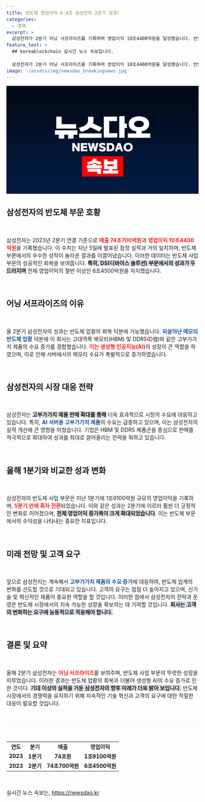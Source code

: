 ```yaml
---
title: 반도체 영업이익 6.4조 삼성전자 2분기 성과!
categories:
  - 경제
excerpt: >
  삼성전자가 2분기 어닝 서프라이즈를 기록하며 영업이익 10조4400억원을 달성했습니다. 반도체 사업이 주요 원동력으로, 생성형 AI 열풍이 고부가가치 메모리 제품 수요를 급증시켰습니다! 지금 바로 확인해보세요!
feature_text: >
  ## koreablockchain 실시간 뉴스 속보입니다.

  삼성전자가 2분기 어닝 서프라이즈를 기록하며 영업이익 10조4400억원을 달성했습니다. 반도체 사업이 주요 원동력으로, 생성형 AI 열풍이 고부가가치 메모리 제품 수요를 급증시켰습니다! 지금 바로 확인해보세요!
image: '/assets/img/newsdao_breakingnews.jpg'
---
```


<p><img src="/assets/img/newsdao_breakingnews.jpg" alt="koreablockchain 속보" /></p>

<h2 data-ke-size="size26">삼성전자의 반도체 부문 호황</h2>

<p data-ke-size="size16">&nbsp;</p>

<p>삼성전자는 2023년 2분기 연결 기준으로 <b><span style="color: #ee2323;">매출 74조700억원</span></b>과 <b><span style="color: #ee2323;">영업이익 10조4400억원</span></b>을 기록했습니다. 이 수치는 지난 5일에 발표된 잠정 실적과 거의 일치하며, 반도체 부문에서의 우수한 성적이 놀라운 결과를 이끌어냈습니다. 이러한 데이터는 반도체 사업 부문의 성공적인 회복을 보여줍니다. <b><span style="background-color: #21538527;">특히, DS(디바이스 솔루션) 부문에서의 성과가 두드러지며</span></b> 전체 영업이익의 절반 이상인 6조4500억원을 차지했습니다. </p>

<p data-ke-size="size16">&nbsp;</p>

<h2 data-ke-size="size26">어닝 서프라이즈의 이유</h2>

<p data-ke-size="size16">&nbsp;</p>

<p>올 2분기 삼성전자의 성과는 반도체 업황의 회복 덕분에 가능했습니다. <b><span style="color: #1a5490;">되살아난 메모리 반도체 업황</span></b> 덕분에 이 회사는 고대역폭 메모리(HBM) 및 DDR5(D램)와 같은 고부가가치 제품의 수요 증가를 경험했습니다. <b><span style="color: #ee2323;">이는 생성형 인공지능(AI)</span></b>의 성장이 큰 역할을 하였으며, 이로 인해 서버에서의 메모리 수요가 폭발적으로 증가하였습니다.</p>

<p data-ke-size="size16">&nbsp;</p>

<h2 data-ke-size="size26">삼성전자의 시장 대응 전략</h2>

<p data-ke-size="size16">&nbsp;</p>

<p>삼성전자는 <b><span style="background-color: #21538527;">고부가가치 제품 판매 확대를 통해</span></b> 더욱 효과적으로 시장의 수요에 대응하고 있습니다. 특히, <b><span style="color: #1a5490;">AI 서버용 고부가가치 제품</span></b>의 수요는 급증하고 있으며, 이는 삼성전자의 실적 개선에 큰 영향을 미쳤습니다. 기업은 HBM 및 DDR5 제품군을 중심으로 판매를 적극적으로 확대하여 성과를 최대로 끌어올리는 전략을 취하고 있습니다.</p>

<p data-ke-size="size16">&nbsp;</p>

<h2 data-ke-size="size26">올해 1분기와 비교한 성과 변화</h2>

<p data-ke-size="size16">&nbsp;</p>

<p>삼성전자의 반도체 사업 부문은 지난 1분기에 1조9100억원 규모의 영업이익을 기록하며, <b><span style="color: #ee2323;">5분기 만에 흑자 전환</span></b>되었습니다. 이와 같은 성과는 2분기에 이르러 훨씬 더 긍정적인 변화로 이어졌으며, <b><span style="background-color: #21538527;">전체 영업이익 증가폭이 크게 확대되었습니다</span></b>. 이는 반도체 부문에서의 수익성을 나타내는 중요한 지표입니다.</p>

<p data-ke-size="size16">&nbsp;</p>

<h2 data-ke-size="size26">미래 전망 및 고객 요구</h2>

<p data-ke-size="size16">&nbsp;</p>

<p>앞으로 삼성전자는 계속해서 <b><span style="color: #1a5490;">고부가가치 제품의 수요 증가</span></b>에 대응하여, 반도체 업계의 변화를 선도할 것으로 기대되고 있습니다. 고객의 요구는 점점 더 높아지고 있으며, 신기술 및 혁신적인 제품이 중요한 역할을 할 것입니다. 이러한 점에서 삼성전자의 전략과 운영은 반도체 시장에서의 지속 가능한 성장을 확보하는 데 기여할 것입니다. <b><span style="background-color: #21538527;">회사는 고객의 변화하는 요구에 능동적으로 적응해야 합니다.</span></b></p>

<p data-ke-size="size16">&nbsp;</p>

<h2 data-ke-size="size26">결론 및 요약</h2>

<p data-ke-size="size16">&nbsp;</p>

<p>올해 2분기 삼성전자는 <b><span style="color: #ee2323;">어닝 서프라이즈</span></b>를 보여주며, 반도체 사업 부문의 뚜렷한 성장을 이루었습니다. 이러한 결과는 반도체 업황의 회복과 더불어 생성형 AI의 수요 증가로 인한 것이다. <b><span style="background-color: #21538527;">기대 이상의 실적을 거둔 삼성전자의 향후 미래가 더욱 밝아 보입니다.</span></b> 반도체 시장에서의 경쟁력을 유지하기 위해 지속적인 기술 혁신과 고객의 요구에 대한 적절한 대응이 필요할 것입니다. </p>

<p data-ke-size="size16">&nbsp;</p>

<hr style="height: 1px; border: none; background-color: #efefef;"/>

<p data-ke-size="size16">&nbsp;</p>

<table style="width: 100%; border-collapse: collapse;">
<tr>
<td style="text-align: center; height: 17px;"><b>연도</b></td>
<td style="text-align: center; height: 17px;"><b>분기</b></td>
<td style="text-align: center; height: 17px;"><b>매출</b></td>
<td style="text-align: center; height: 17px;"><b>영업이익</b></td>
</tr>
<tr>
<td style="text-align: center; height: 17px;"><b>2023</b></td>
<td style="text-align: center; height: 17px;"><b>1분기</b></td>
<td style="text-align: center; height: 17px;"><b>74조원</b></td>
<td style="text-align: center; height: 17px;"><b>1조9100억원</b></td>
</tr>
<tr>
<td style="text-align: center; height: 17px;"><b>2023</b></td>
<td style="text-align: center; height: 17px;"><b>2분기</b></td>
<td style="text-align: center; height: 17px;"><b>74조700억원</b></td>
<td style="text-align: center; height: 17px;"><b>6조4500억원</b></td>
</tr>
</table>

<p data-ke-size="size16">&nbsp;</p>
실시간 뉴스 속보는, <a href="https://newsdao.kr" rel="dofollow">https://newsdao.kr</a>


